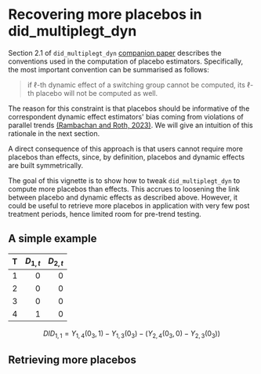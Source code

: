 # Recovering more placebos in did_multiplegt_dyn

Section 2.1 of `did_multiplegt_dyn` [companion paper](https://drive.google.com/file/d/1NGgScujLCCS4RrwdN-PC1SnVigfBa32h/view) describes the conventions used in the computation of placebo estimators. Specifically, the most important convention can be summarised as follows:

> if $\ell$-th dynamic effect of a switching group cannot be computed, its $\ell$-th placebo will not be computed as well.

The reason for this constraint is that placebos should be informative of the correspondent dynamic effect estimators' bias coming from violations of parallel trends [(Rambachan and Roth, 2023)](https://academic.oup.com/restud/article/90/5/2555/7039335). We will give an intuition of this rationale in the next section.

A direct consequence of this approach is that users cannot require more placebos than effects, since, by definition, placebos and dynamic effects are built symmetrically.

The goal of this vignette is to show how to tweak `did_multiplegt_dyn` to compute more placebos than effects. This accrues to loosening the link between placebo and dynamic effects as described above. However, it could be useful to retrieve more placebos in application with very few post treatment periods, hence limited room for pre-trend testing.

## A simple example
|T|$D_{1,t}$| $D_{2,t}$ |
|---:|---:|---:|
|1|0|0|
|2|0|0|
|3|0|0|
|4|1|0|

$$ DID_{1,1} = Y_{1,4}(0_3,1) - Y_{1,3}(0_3) - (Y_{2,4}(0_3, 0) -  Y_{2,3}(0_3)) $$

## Retrieving more placebos
